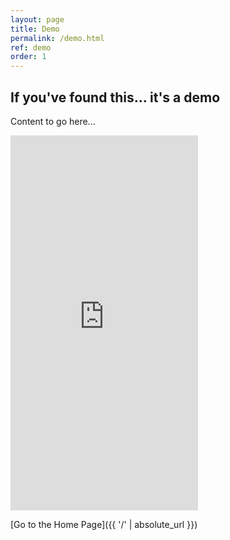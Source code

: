 ```yaml
---
layout: page
title: Demo
permalink: /demo.html
ref: demo
order: 1
---
```


## If you've found this... it's a demo

Content to go here...

<iframe src="https://calendar.google.com/calendar/embed?height=600&wkst=1&ctz=Europe%2FLondon&showPrint=0&showTz=0&showTitle=0&src=cHRmYS5zdGNhdGhlcmluZXNjcHNAZ21haWwuY29t&color=%23039BE5" style="border-width:0" height="600" frameborder="0" scrolling="no"></iframe>

[Go to the Home Page]({{ '/' | absolute_url }})  
